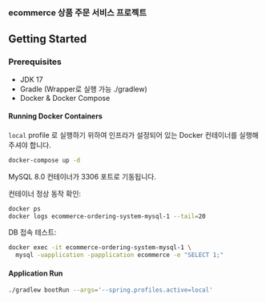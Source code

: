 ### ecommerce 상품 주문 서비스 프로젝트

## Getting Started

### Prerequisites
- JDK 17
- Gradle (Wrapper로 실행 가능 ./gradlew)
- Docker & Docker Compose

#### Running Docker Containers

`local` profile 로 실행하기 위하여 인프라가 설정되어 있는 Docker 컨테이너를 실행해주셔야 합니다.

```bash
docker-compose up -d
```

MySQL 8.0 컨테이너가 3306 포트로 기동됩니다.<br/>

컨테이너 정상 동작 확인:
```bash
docker ps
docker logs ecommerce-ordering-system-mysql-1 --tail=20
```

DB 접속 테스트:
```bash
docker exec -it ecommerce-ordering-system-mysql-1 \
  mysql -uapplication -papplication ecommerce -e "SELECT 1;"
```

#### Application Run
```bash
./gradlew bootRun --args='--spring.profiles.active=local'
```